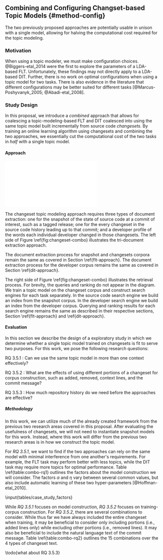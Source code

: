 ## Combining and Configuring Changset-based Topic Models {#method-config}

The two previously proposed approaches are potentially usable in unison with
a single model, allowing for halving the computational cost required for the
topic modeling.

### Motivation

When using a topic modeler, we must make configuration choices.
@Biggers-etal_2014 were the first to explore the parameters of a LDA-based FLT.
Unfortunately, these findings may not directly apply to a LDA-based DIT.
Further, there is no work on optimal configurations when using a topic model
for two tasks.  There is also evidence in the literature that different
configurations may be better suited for different tasks
[@Marcus-Poshyvanyk_2005; @Abadi-etal_2008].

### Study Design

In this proposal, we introduce a *combined* approach that allows for coalescing
a topic-modeling-based FLT and DIT coalesced into using the same topic model
built incrementally from source code *changesets*.  By training an online
learning algorithm using changesets and combining the two approaches, we
essentially cut the computational cost of the two tasks in *half* with a single
topic model.

#### Approach

![Combining changeset-based feature location and developer identifiation
\label{fig:changeset-combo}](figures/changeset-combo.pdf)

The changeset topic modeling approach requires three types of document
extraction: one for the snapshot of the state of source code at a commit of
interest, such as a tagged release; one for the every changeset in the source
code history leading up to that commit; and a developer profile of the words
each individual developer changed in those changesets.  The left side of Figure
\ref{fig:changeset-combo} illustrates the tri-document extraction approach.

The document extraction process for snapshot and changesets corpora remain the
same as covered in Section \ref{flt-approach}.  The document extraction process
for the developer corpus remains the same as covered in Section
\ref{dit-approach}.

The right side of Figure \ref{fig:changeset-combo} illustrates the retrieval
process.  For brevity, the queries and ranking do not appear in the diagram.
We train a topic model on the changeset corpus and construct search engines for
each task separately.  In the source code search engine we build an index from
the snapshot corpus.  In the developer search engine we build an index from the
developer corpus.  Querying and ranking results for each search engine remains
the same as described in their respective sections, Section \ref{flt-approach}
and \ref{dit-approach}.

#### Evaluation

In this section we describe the design of a exploratory study in which we
determine whether a single topic model trained on changesets is fit to serve
two purposes.  For this work, we pose the following research questions:

RQ 3.5.1
:   Can we use the same topic model in more than one context effectively?

RQ 3.5.2
:   What are the effects of using different portions of a changeset for corpus
construction, such as added, removed, context lines, and the commit message?

RQ 3.5.3
:   How much repository history do we need before the approaches are effective?


##### Methodology

In this work, we can utilize much of the already created framework from the
previous two research areas covered in this proposal.  After evaluating the
usefulness of changesets, we will not need to instantiate snapshot models for
this work.  Instead, where this work will differ from the previous two research
areas is in how we construct the topic model.

For *RQ 3.5.1*, we want to find if the two approaches can rely on the same
model with minimal interference from one another's requirements.  For example,
the FLT task may perform better with less topics, while the DIT task may
require more topics for optimal performance.  Table \ref{table:combo-rq1}
outlines the factors about the model construction we will consider.  The
factors $\alpha$ and $\eta$ vary between several common values, but also
include automatic learning of these two hyper-parameters [@Hoffman-etal_2010].

\input{tables/case_study_factors}

While *RQ 3.5.1* focuses on model construction, *RQ 3.5.2* focuses on
training-corpus construction.  For *RQ 3.5.2*, there are several combinations
to consider.  While thus far we have always included the entire changeset when
training, it may be beneficial to consider only including portions (i.e., added
lines only) while excluding other portions (i.e., removed lines).  It may also
be beneficial to include the natural language text of the commit message.
Table \ref{table:combo-rq2} outlines the 15 combinations over the 4 types of
changeset text.

\todo{what about RQ 3.5.3}
